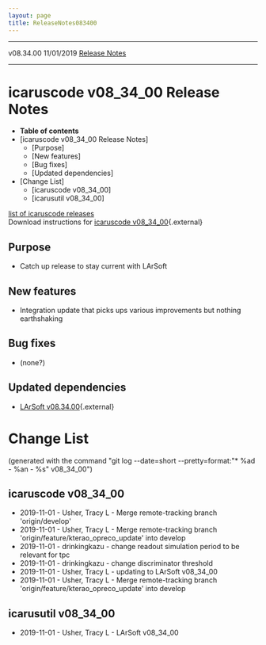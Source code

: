 ```yaml
---
layout: page
title: ReleaseNotes083400
---
```


  ----------- ------------ -- -- ------------------------------------------------------
  v08.34.00   11/01/2019         [Release Notes](ReleaseNotes083400.html)
  ----------- ------------ -- -- ------------------------------------------------------



icaruscode v08\_34\_00 Release Notes
==========================================================================================

-   **Table of contents**
-   [icaruscode v08\_34\_00 Release
    Notes]
    -   [Purpose]
    -   [New features]
    -   [Bug fixes]
    -   [Updated dependencies]
-   [Change List]
    -   [icaruscode v08\_34\_00]
    -   [icarusutil v08\_34\_00]

[list of icaruscode
releases](List_of_ICARUS_code_releases.html)\
Download instructions for [icaruscode
v08\_34\_00](http://scisoft.fnal.gov/scisoft/bundles/sbnd/v08_34_00/icaruscode-v08_34_00.html){.external}



Purpose
----------------------------------

-   Catch up release to stay current with LArSoft



New features
--------------------------------------------

-   Integration update that picks ups various improvements but nothing
    earthshaking



Bug fixes
--------------------------------------

-   (none?)



Updated dependencies
------------------------------------------------------------

-   [LArSoft
    v08.34.00](https://cdcvs.fnal.gov/redmine/projects/larsoft/wiki/ReleaseNotes083400){.external}



Change List
==========================================

(generated with the command \"git log \--date=short
\--pretty=format:\"\* %ad - %an - %s\" v08\_34\_00\")



icaruscode v08\_34\_00
--------------------------------------------------------------

-   2019-11-01 - Usher, Tracy L - Merge remote-tracking branch
    \'origin/develop\'
-   2019-11-01 - Usher, Tracy L - Merge remote-tracking branch
    \'origin/feature/kterao\_opreco\_update\' into develop
-   2019-11-01 - drinkingkazu - change readout simulation period to be
    relevant for tpc
-   2019-11-01 - drinkingkazu - change discriminator threshold
-   2019-11-01 - Usher, Tracy L - updating to LArSoft v08\_34\_00
-   2019-11-01 - Usher, Tracy L - Merge remote-tracking branch
    \'origin/feature/kterao\_opreco\_update\' into develop



icarusutil v08\_34\_00
--------------------------------------------------------------

-   2019-11-01 - Usher, Tracy L - LArSoft v08\_34\_00
